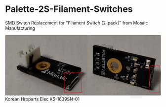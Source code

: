 # Palette-2S-Filament-Switches

SMD Switch Replacement for "Filament Switch (2-pack)" from Mosaic Manufacturing

![Palette2SFilamentDetectionSwitch](Palette2SFilamentDetectionSwitch.png)
Korean Hroparts Elec K5-1639SN-01 
